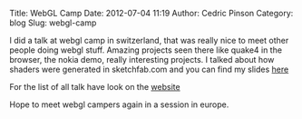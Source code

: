 Title: WebGL Camp
Date: 2012-07-04 11:19
Author: Cedric Pinson
Category: blog
Slug: webgl-camp

I did a talk at webgl camp in switzerland, that was really nice to meet
other people doing webgl stuff. Amazing projects seen there like quake4
in the browser, the nokia demo, really interesting projects. I talked
about how shaders were generated in sketchfab.com and you can find my
slides [here](demo/webglcamp-shader-generation)

For the list of all talk have look on the
[website](http://www.shader.org/webglcamp/)

Hope to meet webgl campers again in a session in europe.
